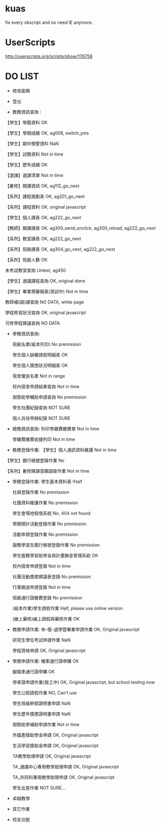 kuas
====

fix every vbscript and no need IE anymore.

UserScripts
====
http://userscripts.org/scripts/show/176759


DO LIST
====

 * 修改密碼
 * 登出

 * 教務資訊查詢：

  【學生】學籍資料        OK

  【學生】學期成績        OK, ag008, switch_yms

  【學生】期中預警資料     NaN

  【學生】試務資料        Not in time

  【學生】歷年成績        OK

  【選課】選課清單        Not in time

  【暑修】開課資訊        OK, ag112_go_next

  【系所】課程規劃表      OK, ag201_go_next

  【系所】課程資料        OK, original javascript

  【學生】個人課表        OK, ag222_go_next

  【教師】開課課表        OK, ag300_send_onclick, ag300_reload, ag222_go_next

  【系所】教室課表        OK, ag222_go_next

  【系所】班級課表        OK, ag304_go_next, ag222_go_next

  【系所】班級人數        OK

   未考試教室查詢         Untest, ag450

  【學生】通識課程查詢      OK, original done

  【學生】畢業預審報表(測試中) Not in time

   教師補(調)課查詢        NO DATA, white page

   學程修習狀況查詢        OK, original javascript

  可修學程建議查詢        NO DATA
  
 * 學務資訊查詢:

    班級名單(紙本列印)         No premission

    學生個人缺曠請假明細表      OK

    學生個人獎懲狀況明細表      OK

    宿舍優良名單               Not in range

    校內宿舍申請結果查詢        Not in time

    弱勢助學輔助申請查詢        No premission

    學生社團紀錄查詢           NOT SURE

    個人兵役申辦紀錄           NOT SURE
 
 * 總務資訊查詢:
    列印學雜費繳費單            Not in time

    學雜費繳費收據列印          Not in time
 
 * 教務登錄作業:
  【學生】個人通訊資料維護        Not in time

  【學生】銀行帳號登錄作業        No

  【系所】暑修開課意願調查作業    Not in time
  
 * 學務登錄作業:
   學生基本資料表                       !Half

   社員登錄作業                         No premission

   社團資料維護作業                      No premission

   學生會場地租借系統                    No, 404 not found

   學期預計活動登錄作業                  No premission

   活動申請登錄作業                      No premission

   服務學習生銀行帳號登錄作業             No premission

   學生服務學習助學金與計畫酬金管理系統     OK

   校內宿舍申請登錄                      Not in time

   社團活動獎懲建議表登錄                 No premission

   行善銷過申請登錄                      Not in time

   班級通行證繳費登錄                    No premission

   (紙本作業)學生請假作業                Half, please use online version

   (線上審核)線上請假與審核作業           OK
   
  
 * 教務申請作業:
   休-復-退學暨畢業申請作業          OK, Original javascript

   研究生學位考試申請作業            NaN

   學程資格申請                    OK, Original javascript

 * 學務申請作業:
   機車通行證申購                   OK

   腳踏車通行證申購                 OK

   停車證申請作業(施工中)            OK, Original javascirpt, but school testing now

   學生公假請假作業                 NO, Can't use

   學生班級幹部證明書申請            NaN

   學生歷年獎懲證明書申請            NaN

   弱勢助學補助申請作業              Not in time

   外國產碩助學金申請                OK, Original javascript

   生活學習獎助金申請                OK, Original javascript

   TA教學助理申請                   OK, Original javascript

   TA_通識中心專用教學助理申請        OK, Original javascript

   TA_共同科專用教學助理申請          OK, Original javascript

   學生出差作業                     NOT SURE...
   
 * 卓越教學
 * 其它作業
 * 校友功能

